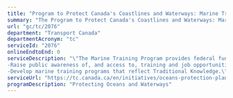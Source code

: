 ```yaml
---
title: "Program to Protect Canada's Coastlines and Waterways: Marine Training Program"
summary: "The Program to Protect Canada's Coastlines and Waterways: Marine Training Program service from Transport Canada is not available end-to-end online, according to the GC Service Inventory."
url: "gc/tc/2076"
department: "Transport Canada"
departmentAcronym: "tc"
serviceId: "2076"
onlineEndtoEnd: 0
serviceDescription: "\"The Marine Training Program provides federal funding to expand traditional learning, e-learning, and blended learning programs at Canada’s marine training schools. These funds:
-Raise public awareness of, and access to, training and job opportunities for underrepresented groups in the marine sector; and
-Develop marine training programs that reflect Traditional Knowledge.\""
serviceUrl: "https://tc.canada.ca/en/initiatives/oceans-protection-plan/whales-initiative-protecting-southern-resident-killer-whale"
programDescription: "Protecting Oceans and Waterways"
---
```

